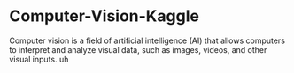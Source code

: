 # Computer-Vision-Kaggle
Computer vision is a field of artificial intelligence (AI) that allows computers to interpret and analyze visual data, such as images, videos, and other visual inputs.
uh
